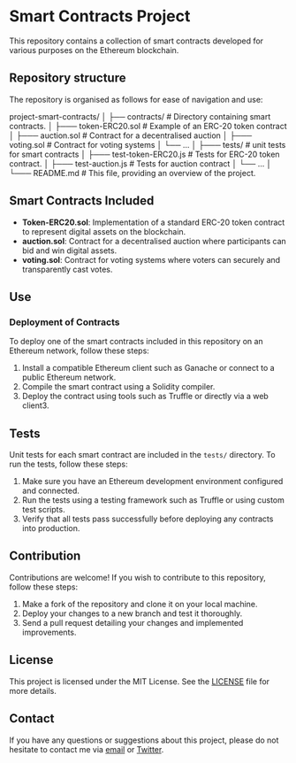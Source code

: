 # Smart Contracts Project

This repository contains a collection of smart contracts developed for various purposes on the Ethereum blockchain.

## Repository structure

The repository is organised as follows for ease of navigation and use:

project-smart-contracts/
│
├── contracts/ # Directory containing smart contracts.
│ ├─── token-ERC20.sol # Example of an ERC-20 token contract
│ ├─── auction.sol # Contract for a decentralised auction
│ ├─── voting.sol # Contract for voting systems
│ └── ...
│
├─── tests/ # unit tests for smart contracts
│ ├─── test-token-ERC20.js # Tests for ERC-20 token contract.
│ ├─── test-auction.js # Tests for auction contract
│ └── ...
│
└─── README.md # This file, providing an overview of the project.

## Smart Contracts Included

- **Token-ERC20.sol**: Implementation of a standard ERC-20 token contract to represent digital assets on the blockchain.
- **auction.sol**: Contract for a decentralised auction where participants can bid and win digital assets.
- **voting.sol**: Contract for voting systems where voters can securely and transparently cast votes.

## Use

### Deployment of Contracts

To deploy one of the smart contracts included in this repository on an Ethereum network, follow these steps:

1. Install a compatible Ethereum client such as Ganache or connect to a public Ethereum network.
2. Compile the smart contract using a Solidity compiler.
3. Deploy the contract using tools such as Truffle or directly via a web client3.

## Tests

Unit tests for each smart contract are included in the `tests/` directory. To run the tests, follow these steps:

1. Make sure you have an Ethereum development environment configured and connected.
2. Run the tests using a testing framework such as Truffle or using custom test scripts.
3. Verify that all tests pass successfully before deploying any contracts into production.

## Contribution

Contributions are welcome! If you wish to contribute to this repository, follow these steps:

1. Make a fork of the repository and clone it on your local machine.
2. Deploy your changes to a new branch and test it thoroughly.
3. Send a pull request detailing your changes and implemented improvements.

## License

This project is licensed under the MIT License. See the [LICENSE](./LICENSE) file for more details.

## Contact

If you have any questions or suggestions about this project, please do not hesitate to contact me via [email](gmail:isaac.s.ginard@gmail.com) or [Twitter](https://twitter.com/@zaskki).

